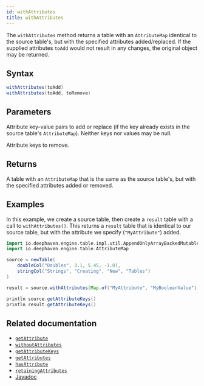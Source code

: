 ```yaml
---
id: withAttributes
title: withAttributes
---
```


The `withAttributes` method returns a table with an `AttributeMap` identical to the source table's, but with the specified attributes added/replaced. If the supplied attributes `toAdd` would not result in any changes, the original object may be returned.

## Syntax

```groovy syntax
withAttributes(toAdd)
withAttributes(toAdd, toRemove)
```

## Parameters

<ParamTable>
<Param name="toAdd>" type="Map<String,Object>">

Attribute key-value pairs to add or replace (if the key already exists in the source table's `AttributeMap`). Neither keys nor values may be null.

</Param>
<Param name="toRemove>" type="Collection<String>">

Attribute keys to remove.

</Param>
</ParamTable>

## Returns

A table with an `AttributeMap` that is the same as the source table's, but with the specified attributes added or removed.

## Examples

In this example, we create a source table, then create a `result` table with a call to `withAttributes()`. This returns a `result` table that is identical to our source table, but with the attribute we specify (`"MyAttribute"`) added.

```groovy order=source,result
import io.deephaven.engine.table.impl.util.AppendOnlyArrayBackedMutableTable
import io.deephaven.engine.table.AttributeMap

source = newTable(
    doubleCol("Doubles", 3.1, 5.45, -1.0),
    stringCol("Strings", "Creating", "New", "Tables")
)

result = source.withAttributes(Map.of("MyAttribute", "MyBooleanValue"))

println source.getAttributeKeys()
println result.getAttributeKeys()
```

## Related documentation

- [`getAttribute`](../metadata/getAttribute.md)
- [`withoutAttributes`](../create/withoutAttributes.md)
- [`getAttributeKeys`](../metadata//getAttributeKeys.md)
- [`getAttributes`](../metadata/getAttributes.md)
- [`hasAttribute`](../metadata/hasAttribute.md)
- [`retainingAttributes`](../select/retainingAttributes.md)
- [Javadoc](<https://deephaven.io/core/javadoc/io/deephaven/engine/table/AttributeMap.html#withAttributes(java.util.Map)>)

